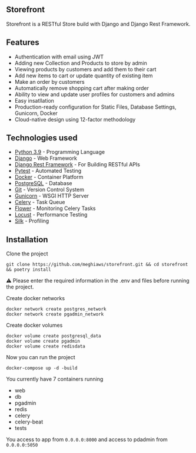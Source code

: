 ## Storefront
Storefront is a RESTful Store build with Django and Django Rest Framework.

## Features
- Authentication with email using JWT
- Adding new Collection and Products to store by admin
- Viewing products by customers and add them to their cart
- Add new items to cart or update quantity of existing item
- Make an order by customers
- Automatically remove shopping cart after making order
- Ability to view and update user profiles for customers and admins
- Easy insatllation
- Production-ready configuration for Static Files, Database Settings, Gunicorn, Docker
- Cloud-native design using 12-factor methodology

## Technologies used
- [Python 3.9](https://www.python.org/) - Programming Language
- [Django](https://docs.djangoproject.com/en/3.2/releases/3.2/) - Web Framework
- [Django Rest Framework](https://www.django-rest-framework.org/) - For Building RESTful APIs
- [Pytest](https://docs.pytest.org/en/7.0.x/) - Automated Testing
- [Docker](https://www.docker.com/) - Container Platform
- [PostgreSQL](https://www.postgresql.org/) - Database
- [Git](https://git-scm.com/doc) - Version Control System
- [Gunicorn](https://gunicorn.org/) - WSGI HTTP Server
- [Celery](https://github.com/celery/celery) - Task Queue
- [Flower](https://github.com/mher/flower) - Monitoring Celery Tasks
- [Locust](https://github.com/locustio/locust) - Performance Testing
- [Silk](https://github.com/jazzband/django-silk) - Profiling

## Installation
Clone the project
``` 
git clone https://github.com/meghiaws/storefront.git && cd storefront && poetry install 
```
⚠️ Please enter the required information in the .env and files before running the project.

Create docker networks
```
docker network create postgres_network
docker network create pgadmin_network
```
Create docker volumes
```
docker volume create postgresql_data
docker volume create pgadmin
docker volume create redisdata
```
Now you can run the project
```
docker-compose up -d -build
```
You currently have 7 containers running
- web
- db
- pgadmin
- redis
- celery
- celery-beat
- tests

You access to app from `0.0.0.0:8000` and access to pdadmin from `0.0.0.0:5050`



